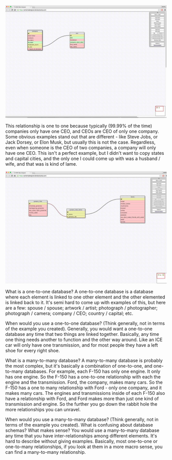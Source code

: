<!-- -->

![Alt text](imgs/schema_companies.jpg)

This relationship is one to one because typically (99.99% of the time) companies only have one CEO, and CEOs are CEO of only one company. Some obvious examples stand out that are different - like Steve Jobs, or Jack Dorsey, or Elon Musk, but usually this is not the case. Regardless, even when someone is the CEO of two companies, a company will only have one CEO. This isn't a perfect example, but I didn't want to copy states and capital cities, and the only one I could come up with was a husband / wife, and that was is kind of lame.

![Alt text](imgs/grocery_lists_items.jpg)

What is a one-to-one database?
A one-to-one database is a database where each element is linked to one other element and the other elemented is linked back to it. It's semi hard to come up with examples of this, but here are a few: spouse / spouse; artwork / artist; photograph / photographer; photograph / camera;  company / CEO; country / capital; etc.

When would you use a one-to-one database? (Think generally, not in terms of the example you created).
Generally, you would want a one-to-one database any time that two things are linked together. Basically, any time one thing needs another to function and the other way around. Like an ICE car will only have one transmission, and for most people they have a left shoe for every right shoe.

What is a many-to-many database?
A many-to-many database is probably the most complex, but it's basically a combination of one-to-one, and one-to-many databases. For example, each F-150 has only one engine. It only has one engine. So the F-150 has a one-to-one relationship with each the engine and the transmission. Ford, the company, makes many cars. So the F-150 has a one to many relationship with Ford - only one company, and it makes many cars. The engines and transmissions inside of each F-150 also have a relationship with Ford, and Ford makes more than just one kind of transmission and engine. So the further you go down the rabbit hole the more relationships you can unravel.

When would you use a many-to-many database? (Think generally, not in terms of the example you created).
What is confusing about database schemas? What makes sense?
You would use a many-to-many database any time that you have inter-relationships among different elements. It's hard to describe without giving examples. Basically, most one-to-one or one-to-many relationships, if you look at them in a more macro sense, you can find a many-to-many relationship.
